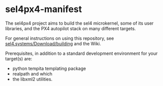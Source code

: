 sel4px4-manifest
=================
The sel4px4 project aims to build the sel4 microkernel, some of its user libraries, and the PX4 autopilot stack on many different targets.

For general instructions on using this repository, see [sel4.systems/Download/building](http://sel4.systems/Download/building)
and the Wiki.

Prerequisites, in addition to a standard development environment for your target(s) are:
* python tempita templating package
* realpath and which
* the libxml2 utilities.

